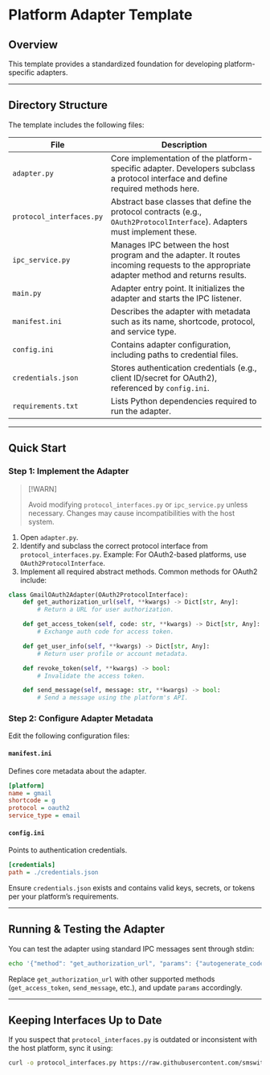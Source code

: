 # Platform Adapter Template

## Overview

This template provides a standardized foundation for developing platform-specific adapters.

---

## Directory Structure

The template includes the following files:

| File                     | Description                                                                                                                              |
| ------------------------ | ---------------------------------------------------------------------------------------------------------------------------------------- |
| `adapter.py`             | Core implementation of the platform-specific adapter. Developers subclass a protocol interface and define required methods here.         |
| `protocol_interfaces.py` | Abstract base classes that define the protocol contracts (e.g., `OAuth2ProtocolInterface`). Adapters must implement these.               |
| `ipc_service.py`         | Manages IPC between the host program and the adapter. It routes incoming requests to the appropriate adapter method and returns results. |
| `main.py`                | Adapter entry point. It initializes the adapter and starts the IPC listener.                                                             |
| `manifest.ini`           | Describes the adapter with metadata such as its name, shortcode, protocol, and service type.                                             |
| `config.ini`             | Contains adapter configuration, including paths to credential files.                                                                     |
| `credentials.json`       | Stores authentication credentials (e.g., client ID/secret for OAuth2), referenced by `config.ini`.                                       |
| `requirements.txt`       | Lists Python dependencies required to run the adapter.                                                                                   |

---

## Quick Start

### Step 1: Implement the Adapter

> [!WARN]
>
> Avoid modifying `protocol_interfaces.py` or `ipc_service.py` unless necessary. Changes may cause incompatibilities with the host system.

1. Open `adapter.py`.
2. Identify and subclass the correct protocol interface from `protocol_interfaces.py`.
   Example: For OAuth2-based platforms, use `OAuth2ProtocolInterface`.
3. Implement all required abstract methods. Common methods for OAuth2 include:

```python
class GmailOAuth2Adapter(OAuth2ProtocolInterface):
    def get_authorization_url(self, **kwargs) -> Dict[str, Any]:
        # Return a URL for user authorization.

    def get_access_token(self, code: str, **kwargs) -> Dict[str, Any]:
        # Exchange auth code for access token.

    def get_user_info(self, **kwargs) -> Dict[str, Any]:
        # Return user profile or account metadata.

    def revoke_token(self, **kwargs) -> bool:
        # Invalidate the access token.

    def send_message(self, message: str, **kwargs) -> bool:
        # Send a message using the platform's API.
```

### Step 2: Configure Adapter Metadata

Edit the following configuration files:

#### `manifest.ini`

Defines core metadata about the adapter.

```ini
[platform]
name = gmail
shortcode = g
protocol = oauth2
service_type = email
```

#### `config.ini`

Points to authentication credentials.

```ini
[credentials]
path = ./credentials.json
```

Ensure `credentials.json` exists and contains valid keys, secrets, or tokens per your platform’s requirements.

---

## Running & Testing the Adapter

You can test the adapter using standard IPC messages sent through stdin:

```bash
echo '{"method": "get_authorization_url", "params": {"autogenerate_code_verifier": true}}' | python3 main.py
```

Replace `get_authorization_url` with other supported methods (`get_access_token`, `send_message`, etc.), and update `params` accordingly.

---

## Keeping Interfaces Up to Date

If you suspect that `protocol_interfaces.py` is outdated or inconsistent with the host platform, sync it using:

```bash
curl -o protocol_interfaces.py https://raw.githubusercontent.com/smswithoutborders/RelaySMS-Publisher/feat/plugable-platforms/platforms/protocol_interfaces.py
```
